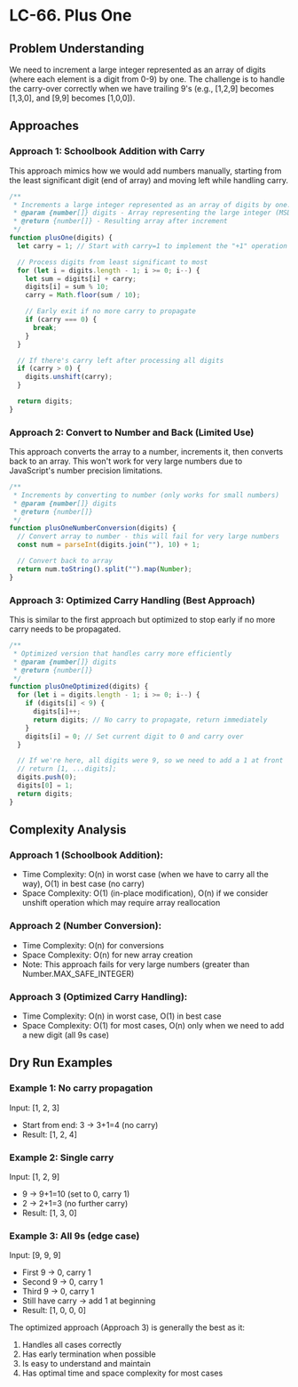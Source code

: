 # LC-66. Plus One

## Problem Understanding

We need to increment a large integer represented as an array of digits (where each element is a digit from 0-9) by one. The challenge is to handle the carry-over correctly when we have trailing 9's (e.g., [1,2,9] becomes [1,3,0], and [9,9] becomes [1,0,0]).

## Approaches

### Approach 1: Schoolbook Addition with Carry

This approach mimics how we would add numbers manually, starting from the least significant digit (end of array) and moving left while handling carry.

```javascript
/**
 * Increments a large integer represented as an array of digits by one.
 * @param {number[]} digits - Array representing the large integer (MSD first)
 * @return {number[]} - Resulting array after increment
 */
function plusOne(digits) {
  let carry = 1; // Start with carry=1 to implement the "+1" operation

  // Process digits from least significant to most
  for (let i = digits.length - 1; i >= 0; i--) {
    let sum = digits[i] + carry;
    digits[i] = sum % 10;
    carry = Math.floor(sum / 10);

    // Early exit if no more carry to propagate
    if (carry === 0) {
      break;
    }
  }

  // If there's carry left after processing all digits
  if (carry > 0) {
    digits.unshift(carry);
  }

  return digits;
}
```

### Approach 2: Convert to Number and Back (Limited Use)

This approach converts the array to a number, increments it, then converts back to an array. This won't work for very large numbers due to JavaScript's number precision limitations.

```javascript
/**
 * Increments by converting to number (only works for small numbers)
 * @param {number[]} digits
 * @return {number[]}
 */
function plusOneNumberConversion(digits) {
  // Convert array to number - this will fail for very large numbers
  const num = parseInt(digits.join(""), 10) + 1;

  // Convert back to array
  return num.toString().split("").map(Number);
}
```

### Approach 3: Optimized Carry Handling (Best Approach)

This is similar to the first approach but optimized to stop early if no more carry needs to be propagated.

```javascript
/**
 * Optimized version that handles carry more efficiently
 * @param {number[]} digits
 * @return {number[]}
 */
function plusOneOptimized(digits) {
  for (let i = digits.length - 1; i >= 0; i--) {
    if (digits[i] < 9) {
      digits[i]++;
      return digits; // No carry to propagate, return immediately
    }
    digits[i] = 0; // Set current digit to 0 and carry over
  }

  // If we're here, all digits were 9, so we need to add a 1 at front
  // return [1, ...digits];
  digits.push(0);
  digits[0] = 1;
  return digits;
}
```

## Complexity Analysis

### Approach 1 (Schoolbook Addition):

- Time Complexity: O(n) in worst case (when we have to carry all the way), O(1) in best case (no carry)
- Space Complexity: O(1) (in-place modification), O(n) if we consider unshift operation which may require array reallocation

### Approach 2 (Number Conversion):

- Time Complexity: O(n) for conversions
- Space Complexity: O(n) for new array creation
- Note: This approach fails for very large numbers (greater than Number.MAX_SAFE_INTEGER)

### Approach 3 (Optimized Carry Handling):

- Time Complexity: O(n) in worst case, O(1) in best case
- Space Complexity: O(1) for most cases, O(n) only when we need to add a new digit (all 9s case)

## Dry Run Examples

### Example 1: No carry propagation

Input: [1, 2, 3]

- Start from end: 3 → 3+1=4 (no carry)
- Result: [1, 2, 4]

### Example 2: Single carry

Input: [1, 2, 9]

- 9 → 9+1=10 (set to 0, carry 1)
- 2 → 2+1=3 (no further carry)
- Result: [1, 3, 0]

### Example 3: All 9s (edge case)

Input: [9, 9, 9]

- First 9 → 0, carry 1
- Second 9 → 0, carry 1
- Third 9 → 0, carry 1
- Still have carry → add 1 at beginning
- Result: [1, 0, 0, 0]

The optimized approach (Approach 3) is generally the best as it:

1. Handles all cases correctly
2. Has early termination when possible
3. Is easy to understand and maintain
4. Has optimal time and space complexity for most cases
